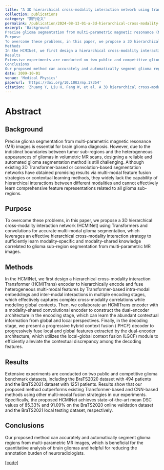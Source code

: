 ```yaml
---
title: "A 3D hierarchical cross-modality interaction network using transformers and convolutions for brain glioma segmentation in MR images"
collection: publications
category: "期刊论文"
permalink: /publication/2024-08-13-01-a-3d-hierarchical-cross-modality-interaction-network-using-transformers-and-convolutions-for-brain-glioma-segmentation-in-mr-images
excerpt: 'Background
Precise glioma segmentation from multi-parametric magnetic resonance (MR) images is essential for brain glioma diagnosis. However, due to the indistinct boundaries between tumor sub-regions and the heterogeneous appearances of gliomas in volumetric MR scans, designing a reliable and automated glioma segmentation method is still challenging. Although existing 3D Transformer-based or convolution-based segmentation networks have obtained promising results via multi-modal feature fusion strategies or contextual learning methods, they widely lack the capability of hierarchical interactions between different modalities and cannot effectively learn comprehensive feature representations related to all glioma sub-regions.
Purpose
To overcome these problems, in this paper, we propose a 3D hierarchical cross-modality interaction network (HCMINet) using Transformers and convolutions for accurate multi-modal glioma segmentation, which leverages an effective hierarchical cross-modality interaction strategy to sufficiently learn modality-specific and modality-shared knowledge correlated to glioma sub-region segmentation from multi-parametric MR images.
Methods
In the HCMINet, we first design a hierarchical cross-modality interaction Transformer (HCMITrans) encoder to hierarchically encode and fuse heterogeneous multi-modal features by Transformer-based intra-modal embeddings and inter-modal interactions in multiple encoding stages, which effectively captures complex cross-modality correlations while modeling global contexts. Then, we collaborate an HCMITrans encoder with a modality-shared convolutional encoder to construct the dual-encoder architecture in the encoding stage, which can learn the abundant contextual information from global and local perspectives. Finally, in the decoding stage, we present a progressive hybrid context fusion (PHCF) decoder to progressively fuse local and global features extracted by the dual-encoder architecture, which utilizes the local-global context fusion (LGCF) module to efficiently alleviate the contextual discrepancy among the decoding features.
Results
Extensive experiments are conducted on two public and competitive glioma benchmark datasets, including the BraTS2020 dataset with 494 patients and the BraTS2021 dataset with 1251 patients. Results show that our proposed method outperforms existing Transformer-based and CNN-based methods using other multi-modal fusion strategies in our experiments. Specifically, the proposed HCMINet achieves state-of-the-art mean DSC values of 85.33% and 91.09% on the BraTS2020 online validation dataset and the BraTS2021 local testing dataset, respectively.
Conclusions
Our proposed method can accurately and automatically segment glioma regions from multi-parametric MR images, which is beneficial for the quantitative analysis of brain gliomas and helpful for reducing the annotation burden of neuroradiologists.'
date: 2009-10-01
venue: 'Medical Physics'
paperurl: 'https://doi.org/10.1002/mp.17354'
citation: 'Zhuang Y, Liu H, Fang W, et al. A 3D hierarchical cross‐modality interaction network using transformers and convolutions for brain glioma segmentation in MR images[J]. Medical Physics, 2024, 51(11): 8371-8389.'
---
```


# Abstract

## Background

Precise glioma segmentation from multi-parametric magnetic resonance (MR) images is essential for brain glioma
diagnosis. However, due to the indistinct boundaries between tumor sub-regions and the heterogeneous appearances of
gliomas in volumetric MR scans, designing a reliable and automated glioma segmentation method is still challenging.
Although existing 3D Transformer-based or convolution-based segmentation networks have obtained promising results via
multi-modal feature fusion strategies or contextual learning methods, they widely lack the capability of hierarchical
interactions between different modalities and cannot effectively learn comprehensive feature representations related to
all glioma sub-regions.

## Purpose

To overcome these problems, in this paper, we propose a 3D hierarchical cross-modality interaction network (HCMINet)
using Transformers and convolutions for accurate multi-modal glioma segmentation, which leverages an effective
hierarchical cross-modality interaction strategy to sufficiently learn modality-specific and modality-shared knowledge
correlated to glioma sub-region segmentation from multi-parametric MR images.

## Methods

In the HCMINet, we first design a hierarchical cross-modality interaction Transformer (HCMITrans) encoder to
hierarchically encode and fuse heterogeneous multi-modal features by Transformer-based intra-modal embeddings and
inter-modal interactions in multiple encoding stages, which effectively captures complex cross-modality correlations
while modeling global contexts. Then, we collaborate an HCMITrans encoder with a modality-shared convolutional encoder
to construct the dual-encoder architecture in the encoding stage, which can learn the abundant contextual information
from global and local perspectives. Finally, in the decoding stage, we present a progressive hybrid context fusion (
PHCF) decoder to progressively fuse local and global features extracted by the dual-encoder architecture, which utilizes
the local-global context fusion (LGCF) module to efficiently alleviate the contextual discrepancy among the decoding
features.

## Results

Extensive experiments are conducted on two public and competitive glioma benchmark datasets, including the BraTS2020
dataset with 494 patients and the BraTS2021 dataset with 1251 patients. Results show that our proposed method
outperforms existing Transformer-based and CNN-based methods using other multi-modal fusion strategies in our
experiments. Specifically, the proposed HCMINet achieves state-of-the-art mean DSC values of 85.33% and 91.09% on the
BraTS2020 online validation dataset and the BraTS2021 local testing dataset, respectively.

## Conclusions

Our proposed method can accurately and automatically segment glioma regions from multi-parametric MR images, which is
beneficial for the quantitative analysis of brain gliomas and helpful for reducing the annotation burden of
neuroradiologists.

[[code]](https://github.com/Healingl/HCMINet)
